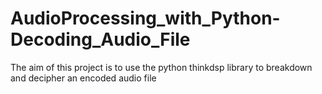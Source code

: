 # AudioProcessing_with_Python-Decoding_Audio_File
The aim of this project is to use the python thinkdsp library to breakdown and decipher an encoded audio file 
